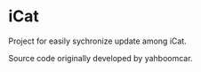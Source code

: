# iCat

Project for easily sychronize update among iCat.

Source code originally developed by yahboomcar.
